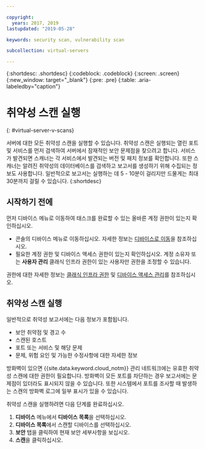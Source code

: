 ```yaml
---

copyright:
  years: 2017, 2019
lastupdated: "2019-05-28"

keywords: security scan, vulnerability scan

subcollection: virtual-servers

---
```


{:shortdesc: .shortdesc}
{:codeblock: .codeblock}
{:screen: .screen}
{:new_window: target="_blank"}
{:pre: .pre}
{:table: .aria-labeledby="caption"}

# 취약성 스캔 실행
{: #virtual-server-v-scans}

서버에 대한 모든 취약성 스캔을 실행할 수 있습니다. 취약성 스캔은 실행되는 열린 포트 및 서비스를 먼저 검색하여 서버에서 잠재적인 보안 문제점을 찾으려고 합니다. 서비스가 발견되면 스캐너는 각 서비스에서 발견되는 버전 및 패치 정보를 확인합니다. 또한 스캐너는 알려진 취약성의 데이터베이스를 검색하고 보고서를 생성하기 위해 수집되는 정보도 사용합니다. 일반적으로 보고서는 실행하는 데 5 - 10분이 걸리지만 드물게는 최대 30분까지 걸릴 수 있습니다.
{:shortdesc}

## 시작하기 전에

먼저 디바이스 메뉴로 이동하여 태스크를 완료할 수 있는 올바른 계정 권한이 있는지 확인하십시오.  

* 콘솔의 디바이스 메뉴로 이동하십시오. 자세한 정보는 [디바이스로 이동](/docs/vsi?topic=virtual-servers-navigating-devices)을 참조하십시오.
* 필요한 계정 권한 및 디바이스 액세스 권한이 있는지 확인하십시오. 계정 소유자 또는 **사용자 관리** 클래식 인프라 권한이 있는 사용자만 권한을 조정할 수 있습니다.  

권한에 대한 자세한 정보는 [클래식 인프라 권한](/docs/iam?topic=iam-infrapermission#infrapermission) 및 [디바이스 액세스 관리](/docs/vsi?topic=virtual-servers-managing-device-access)를 참조하십시오.

## 취약성 스캔 실행

일반적으로 취약성 보고서에는 다음 정보가 포함됩니다. 

* 보안 취약점 및 경고 수
* 스캔된 호스트
* 포트 또는 서비스 및 해당 문제
* 문제, 위험 요인 및 가능한 수정사항에 대한 자세한 정보

방화벽이 있으면 {{site.data.keyword.cloud_notm}} 관리 네트워크에는 유효한 취약성 스캔에 대한 권한이 필요합니다. 방화벽이 모든 포트를 차단하는 경우 보고서에는 문제점이 있더라도 표시되지 않을 수 있습니다. 또한 시스템에서 포트를 조사할 때 발생하는 스캔의 방화벽 로그에 일부 표시가 있을 수 있습니다.

취약성 스캔을 실행하려면 다음 단계를 완료하십시오.

1. **디바이스** 메뉴에서 **디바이스 목록**을 선택하십시오.
1. **디바이스 목록**에서 스캔할 디바이스를 선택하십시오.
2. **보안** 탭을 클릭하여 현재 보안 세부사항을 보십시오. 
3. **스캔**을 클릭하십시오.
